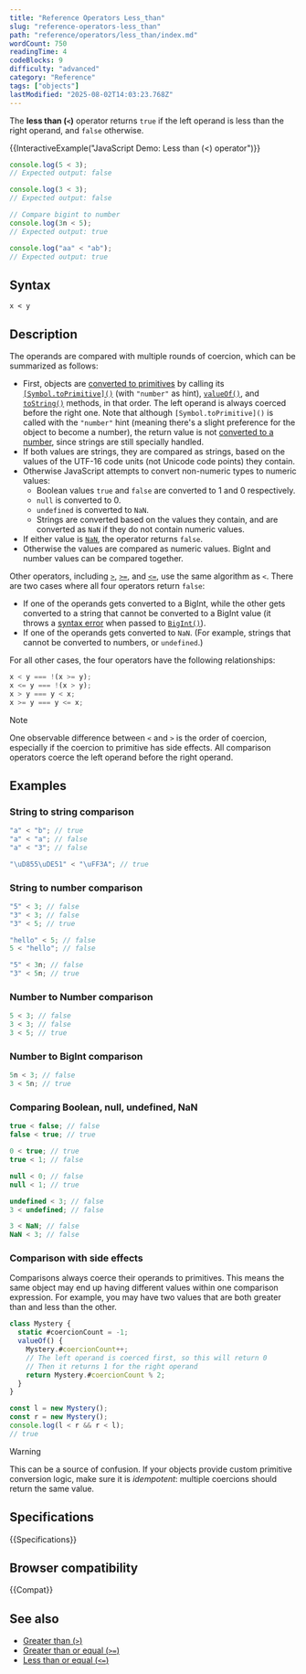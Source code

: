 ```yaml
---
title: "Reference Operators Less_than"
slug: "reference-operators-less_than"
path: "reference/operators/less_than/index.md"
wordCount: 750
readingTime: 4
codeBlocks: 9
difficulty: "advanced"
category: "Reference"
tags: ["objects"]
lastModified: "2025-08-02T14:03:23.768Z"
---
```



The **less than (`<`)** operator returns `true` if the left operand is less than the right operand, and `false` otherwise.

{{InteractiveExample("JavaScript Demo: Less than (<) operator")}}

```js interactive-example
console.log(5 < 3);
// Expected output: false

console.log(3 < 3);
// Expected output: false

// Compare bigint to number
console.log(3n < 5);
// Expected output: true

console.log("aa" < "ab");
// Expected output: true
```

## Syntax

```js-nolint
x < y
```

## Description

The operands are compared with multiple rounds of coercion, which can be summarized as follows:

- First, objects are [converted to primitives](/en-US/docs/Web/JavaScript/Guide/Data_structures#primitive_coercion) by calling its [`[Symbol.toPrimitive]()`](/en-US/docs/Web/JavaScript/Reference/Global_Objects/Symbol/toPrimitive) (with `"number"` as hint), [`valueOf()`](/en-US/docs/Web/JavaScript/Reference/Global_Objects/Object/valueOf), and [`toString()`](/en-US/docs/Web/JavaScript/Reference/Global_Objects/Object/toString) methods, in that order. The left operand is always coerced before the right one. Note that although `[Symbol.toPrimitive]()` is called with the `"number"` hint (meaning there's a slight preference for the object to become a number), the return value is not [converted to a number](/en-US/docs/Web/JavaScript/Reference/Global_Objects/Number#number_coercion), since strings are still specially handled.
- If both values are strings, they are compared as strings, based on the values of the UTF-16 code units (not Unicode code points) they contain.
- Otherwise JavaScript attempts to convert non-numeric types to numeric values:
  - Boolean values `true` and `false` are converted to 1 and 0 respectively.
  - `null` is converted to 0.
  - `undefined` is converted to `NaN`.
  - Strings are converted based on the values they contain, and are converted as `NaN` if they do not contain numeric values.
- If either value is [`NaN`](/en-US/docs/Web/JavaScript/Reference/Global_Objects/NaN), the operator returns `false`.
- Otherwise the values are compared as numeric values. BigInt and number values can be compared together.

Other operators, including [`>`](/en-US/docs/Web/JavaScript/Reference/Operators/Greater_than), [`>=`](/en-US/docs/Web/JavaScript/Reference/Operators/Greater_than_or_equal), and [`<=`](/en-US/docs/Web/JavaScript/Reference/Operators/Less_than_or_equal), use the same algorithm as `<`. There are two cases where all four operators return `false`:

- If one of the operands gets converted to a BigInt, while the other gets converted to a string that cannot be converted to a BigInt value (it throws a [syntax error](/en-US/docs/Web/JavaScript/Reference/Errors/Invalid_BigInt_syntax) when passed to [`BigInt()`](/en-US/docs/Web/JavaScript/Reference/Global_Objects/BigInt/BigInt)).
- If one of the operands gets converted to `NaN`. (For example, strings that cannot be converted to numbers, or `undefined`.)

For all other cases, the four operators have the following relationships:

```js
x < y === !(x >= y);
x <= y === !(x > y);
x > y === y < x;
x >= y === y <= x;
```

> [!NOTE]
> One observable difference between `<` and `>` is the order of coercion, especially if the coercion to primitive has side effects. All comparison operators coerce the left operand before the right operand.

## Examples

### String to string comparison

```js
"a" < "b"; // true
"a" < "a"; // false
"a" < "3"; // false

"\uD855\uDE51" < "\uFF3A"; // true
```

### String to number comparison

```js
"5" < 3; // false
"3" < 3; // false
"3" < 5; // true

"hello" < 5; // false
5 < "hello"; // false

"5" < 3n; // false
"3" < 5n; // true
```

### Number to Number comparison

```js
5 < 3; // false
3 < 3; // false
3 < 5; // true
```

### Number to BigInt comparison

```js
5n < 3; // false
3 < 5n; // true
```

### Comparing Boolean, null, undefined, NaN

```js
true < false; // false
false < true; // true

0 < true; // true
true < 1; // false

null < 0; // false
null < 1; // true

undefined < 3; // false
3 < undefined; // false

3 < NaN; // false
NaN < 3; // false
```

### Comparison with side effects

Comparisons always coerce their operands to primitives. This means the same object may end up having different values within one comparison expression. For example, you may have two values that are both greater than and less than the other.

```js
class Mystery {
  static #coercionCount = -1;
  valueOf() {
    Mystery.#coercionCount++;
    // The left operand is coerced first, so this will return 0
    // Then it returns 1 for the right operand
    return Mystery.#coercionCount % 2;
  }
}

const l = new Mystery();
const r = new Mystery();
console.log(l < r && r < l);
// true
```

> [!WARNING]
> This can be a source of confusion. If your objects provide custom primitive conversion logic, make sure it is _idempotent_: multiple coercions should return the same value.

## Specifications

{{Specifications}}

## Browser compatibility

{{Compat}}

## See also

- [Greater than (`>`)](/en-US/docs/Web/JavaScript/Reference/Operators/Greater_than)
- [Greater than or equal (`>=`)](/en-US/docs/Web/JavaScript/Reference/Operators/Greater_than_or_equal)
- [Less than or equal (`<=`)](/en-US/docs/Web/JavaScript/Reference/Operators/Less_than_or_equal)
